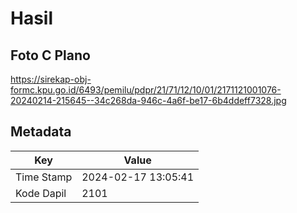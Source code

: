 # Hasil

## Foto C Plano

https://sirekap-obj-formc.kpu.go.id/6493/pemilu/pdpr/21/71/12/10/01/2171121001076-20240214-215645--34c268da-946c-4a6f-be17-6b4ddeff7328.jpg


## Metadata

| Key        | Value               |
| ---------- | ------------------- |
| Time Stamp | 2024-02-17 13:05:41 |
| Kode Dapil | 2101                |



